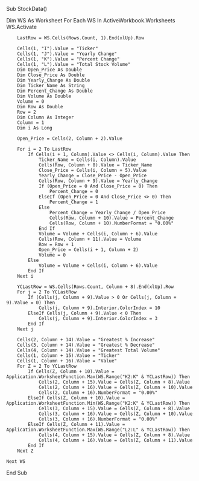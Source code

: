 Sub StockData()
    
Dim WS As Worksheet
    For Each WS In ActiveWorkbook.Worksheets
    WS.Activate
       
        LastRow = WS.Cells(Rows.Count, 1).End(xlUp).Row

        Cells(1, "I").Value = "Ticker"
        Cells(1, "J").Value = "Yearly Change"
        Cells(1, "K").Value = "Percent Change"
        Cells(1, "L").Value = "Total Stock Volume"
        Dim Open_Price As Double
        Dim Close_Price As Double
        Dim Yearly_Change As Double
        Dim Ticker_Name As String
        Dim Percent_Change As Double
        Dim Volume As Double
        Volume = 0
        Dim Row As Double
        Row = 2
        Dim Column As Integer
        Column = 1
        Dim i As Long
        
        Open_Price = Cells(2, Column + 2).Value
        
        For i = 2 To LastRow
            If Cells(i + 1, Column).Value <> Cells(i, Column).Value Then
                Ticker_Name = Cells(i, Column).Value
                Cells(Row, Column + 8).Value = Ticker_Name
                Close_Price = Cells(i, Column + 5).Value
                Yearly_Change = Close_Price - Open_Price
                Cells(Row, Column + 9).Value = Yearly_Change
                If (Open_Price = 0 And Close_Price = 0) Then
                    Percent_Change = 0
                ElseIf (Open_Price = 0 And Close_Price <> 0) Then
                    Percent_Change = 1
                Else
                    Percent_Change = Yearly_Change / Open_Price
                    Cells(Row, Column + 10).Value = Percent_Change
                    Cells(Row, Column + 10).NumberFormat = "0.00%"
                End If
                Volume = Volume + Cells(i, Column + 6).Value
                Cells(Row, Column + 11).Value = Volume
                Row = Row + 1
                Open_Price = Cells(i + 1, Column + 2)
                Volume = 0
            Else
                Volume = Volume + Cells(i, Column + 6).Value
            End If
        Next i
        
        YCLastRow = WS.Cells(Rows.Count, Column + 8).End(xlUp).Row
        For j = 2 To YCLastRow
            If (Cells(j, Column + 9).Value > 0 Or Cells(j, Column + 9).Value = 0) Then
                Cells(j, Column + 9).Interior.ColorIndex = 10
            ElseIf Cells(j, Column + 9).Value < 0 Then
                Cells(j, Column + 9).Interior.ColorIndex = 3
            End If
        Next j
        
        Cells(2, Column + 14).Value = "Greatest % Increase"
        Cells(3, Column + 14).Value = "Greatest % Decrease"
        Cells(4, Column + 14).Value = "Greatest Total Volume"
        Cells(1, Column + 15).Value = "Ticker"
        Cells(1, Column + 16).Value = "Value"
        For Z = 2 To YCLastRow
            If Cells(Z, Column + 10).Value = Application.WorksheetFunction.Max(WS.Range("K2:K" & YCLastRow)) Then
                Cells(2, Column + 15).Value = Cells(Z, Column + 8).Value
                Cells(2, Column + 16).Value = Cells(Z, Column + 10).Value
                Cells(2, Column + 16).NumberFormat = "0.00%"
            ElseIf Cells(Z, Column + 10).Value = Application.WorksheetFunction.Min(WS.Range("K2:K" & YCLastRow)) Then
                Cells(3, Column + 15).Value = Cells(Z, Column + 8).Value
                Cells(3, Column + 16).Value = Cells(Z, Column + 10).Value
                Cells(3, Column + 16).NumberFormat = "0.00%"
            ElseIf Cells(Z, Column + 11).Value = Application.WorksheetFunction.Max(WS.Range("L2:L" & YCLastRow)) Then
                Cells(4, Column + 15).Value = Cells(Z, Column + 8).Value
                Cells(4, Column + 16).Value = Cells(Z, Column + 11).Value
            End If
        Next Z
        
    Next WS
        
End Sub

